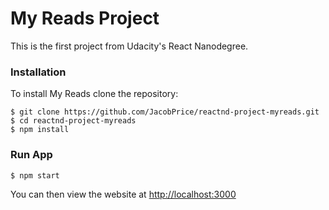 # My Reads Project
This is the first project from Udacity's React Nanodegree.
### Installation
To install My Reads clone the repository:
```
$ git clone https://github.com/JacobPrice/reactnd-project-myreads.git
$ cd reactnd-project-myreads
$ npm install
```
### Run App
```
$ npm start
```
You can then view the website at [http://localhost:3000](http://localhost:3000)
